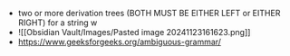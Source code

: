 - two or more derivation trees (BOTH MUST BE EITHER LEFT or EITHER RIGHT) for a string w
- ![[Obsidian Vault/Images/Pasted image 20241123161623.png]]
- https://www.geeksforgeeks.org/ambiguous-grammar/
